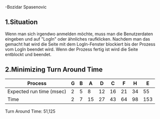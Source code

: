 -Bozidar Spasenovic

## 1.Situation

Wenn man sich irgendwo anmelden möchte, muss man die Benutzerdaten eingeben und auf "LogIn" oder ähnliches raufklicken. Nachdem man das gemacht hat wird die Seite mit dem LogIn-Fenster blockiert bis der Prozess vom LogIn beendet wird. Wenn der Prozess fertig ist wird die Seite entblockt und beendet.


## 2.Minimizing Turn Around Time

| Process |G | B | A | D | C | F | H | E |
| --- | --- | --- | --- | --- | --- | --- | --- | --- |
Expected run time (msec) | 2 | 5 | 8 | 12 | 16 | 21 | 34 | 55 |
 Time | 2 | 7 | 15 | 27 | 43 | 64 | 98 | 153 |

Turn Around Time: 51,125
